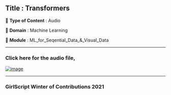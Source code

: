 ## Title : Transformers
🔴 **Type of Content** : Audio

🔴 **Domain** : Machine Learning

🔴 **Module** : ML_for_Seqential_Data_&_Visual_Data

*********************************************************************

### Click here for the audio file,

[![image](https://user-images.githubusercontent.com/79050917/140695865-55b70384-ee28-4fe6-b741-41a640c8884f.png)
](https://drive.google.com/file/d/1wDYfekkgDWNXONG7FIYhWQjWLLasC0uA/view?usp=sharing)
*********************************************************************

### GirlScript Winter of Contributions 2021
